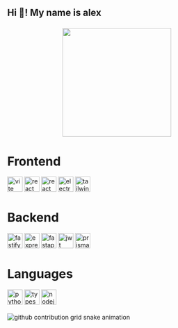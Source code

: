 <h2 align="left">Hi 👋! My name is alex</h2>

###

<div align="center">
  <img src="https://github-readme-stats-fast.vercel.app/api?username=thatcelt&theme=shadow_red&show_icons=true" style="height: 250px"/>
</div>

###
# Frontend

<div align="left">
  <img src="https://img.shields.io/badge/Vite-B73BFE?style=for-the-badge&logo=vite&logoColor=FFD62E" height="35" alt="vite"  />
  <img src="https://img.shields.io/badge/React-20232A?style=for-the-badge&logo=react&logoColor=61DAFB" height="35" alt="react"  />
  <img src="https://img.shields.io/badge/React_Router-CA4245?style=for-the-badge&logo=react-router&logoColor=white" height="35" alt="react router"  />
  <img src="https://img.shields.io/badge/Electron-2B2E3A?style=for-the-badge&logo=electron&logoColor=9FEAF9" height="35" alt="electron"  />
  <img src="https://img.shields.io/badge/Tailwind_CSS-38B2AC?style=for-the-badge&logo=tailwind-css&logoColor=white" height="35" alt="tailwindcss"  />
</div>

# Backend

<div align="left">
  <img src="https://img.shields.io/badge/fastify-202020?style=for-the-badge&logo=fastify&logoColor=white" height="35" alt="fastify"  />
  <img src="https://img.shields.io/badge/Express%20js-000000?style=for-the-badge&logo=express&logoColor=white" height="35" alt="express"  />
  <img src="https://img.shields.io/badge/fastapi-109989?style=for-the-badge&logo=FASTAPI&logoColor=white" height="35" alt="fastapi"  />
  <img src="https://img.shields.io/badge/JWT-000000?style=for-the-badge&logo=JSON%20web%20tokens&logoColor=white" height="35" alt="jwt"  />
  <img src="https://img.shields.io/badge/Prisma-3982CE?style=for-the-badge&logo=Prisma&logoColor=white" height="35" alt="prisma"  />
</div>

# Languages

<div align="left">
  <img src="https://img.shields.io/badge/Python-FFD43B?style=for-the-badge&logo=python&logoColor=blue" height="35" alt="python"  />
  <img src="https://img.shields.io/badge/TypeScript-007ACC?style=for-the-badge&logo=typescript&logoColor=white" height="35" alt="typescript"  />
  <img src="https://img.shields.io/badge/Node%20js-339933?style=for-the-badge&logo=nodedotjs&logoColor=white" height="35" alt="nodejs"  />
</div>

<br clear="both">
<img alt="github contribution grid snake animation" src="https://profile-readme-generator.com/assets/snake.svg" style="visibility: visible; max-width: 100%;">
